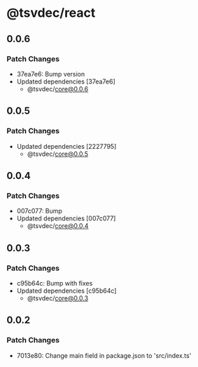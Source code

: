 # @tsvdec/react

## 0.0.6

### Patch Changes

- 37ea7e6: Bump version
- Updated dependencies [37ea7e6]
  - @tsvdec/core@0.0.6

## 0.0.5

### Patch Changes

- Updated dependencies [2227795]
  - @tsvdec/core@0.0.5

## 0.0.4

### Patch Changes

- 007c077: Bump
- Updated dependencies [007c077]
  - @tsvdec/core@0.0.4

## 0.0.3

### Patch Changes

- c95b64c: Bump with fixes
- Updated dependencies [c95b64c]
  - @tsvdec/core@0.0.3

## 0.0.2

### Patch Changes

- 7013e80: Change main field in package.json to 'src/index.ts'

